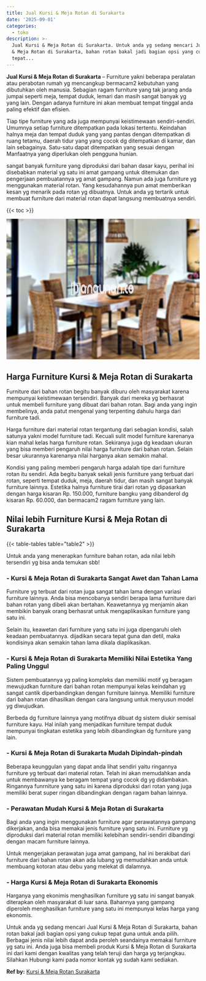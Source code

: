 ```yaml
---
title: Jual Kursi & Meja Rotan di Surakarta
date: '2025-09-01'
categories:
  - toko
description: >-
  Jual Kursi & Meja Rotan di Surakarta. Untuk anda yg sedang mencari Jual Kursi
  & Meja Rotan di Surakarta, bahan rotan bakal jadi bagian opsi yang cukup
  tepat...
---
```


**Jual Kursi & Meja Rotan di Surakarta** – Furniture yakni beberapa peralatan atau perabotan rumah yg mencangkup bermacam2 kebutuhan yang dibutuhkan oleh manusia. Sebagian ragam furniture yang tak jarang anda jumpai seperti meja, tempat duduk, lemari dan masih sangat banyak yg yang lain. Dengan adanya furniture ini akan membuat tempat tinggal anda paling efektif dan efisien.

Tiap tipe furniture yang ada juga mempunyai keistimewaan sendiri-sendiri. Umumnya setiap furniture ditempatkan pada lokasi tertentu. Keindahan halnya meja dan tempat duduk yang yang pantas dengan ditempatkan di ruang tetamu, daerah tidur yang yang cocok dg ditempatkan di kamar, dan lain sebagainya. Satu-satu dapat ditempatkan yang sesuai dengan Manfaatnya yang diperlukan oleh pengguna hunian.

sangat banyak furniture yang diproduksi dari bahan dasar kayu, perihal ini disebabkan material yg satu ini amat gampang untuk ditemukan dan pengerjaan pembuatannya yg amat gampang. Namun ada juga furniture yg menggunakan material rotan. Yang kesudahannya pun amat memberikan kesan yg menarik pada rotan yg dibuatnya. Untuk anda yg tertarik untuk membuat furniture dari material rotan dapat langsung membuatnya sendiri.

{{< toc >}}

![Jual Kursi & Meja Rotan di Surakarta](/images/kursi-meja-rotan-murah21.png)

## Harga Furniture Kursi & Meja Rotan di Surakarta

Furniture dari bahan rotan begitu banyak diburu oleh masyarakat karena mempunyai keistimewaan tersendiri. Banyak dari mereka yg berhasrat untuk membeli furniture yang dibuat dari bahan rotan. Bagi anda yang ingin membelinya, anda patut mengenal yang terpenting dahulu harga dari furniture tadi.

Harga furniture dari material rotan tergantung dari sebagian kondisi, salah satunya yakni model furniture tadi. Kecuali sulit model furniture karenanya kian mahal kelas harga furniture rotan. Sekiranya juga dg keadaan ukuran yang bisa memberi pengaruh nilai harga furniture dari bahan rotan. Selain besar ukurannya karenanya nilai harganya akan semakin mahal.

Kondisi yang paling memberi pengaruh harga adalah tipe dari furniture rotan itu sendiri. Ada begitu banyak sekali jenis furniture yang terbuat dari rotan, seperti tempat duduk, meja, daerah tidur, dan masih sangat banyak furniture lainnya. Estetika halnya furniture tirai dari rotan yg dipasarkan dengan harga kisaran Rp. 150.000, furniture bangku yang dibanderol dg kisaran Rp. 60.000, dan bermacam2 ragam furniture yang lain.

## Nilai lebih Furniture Kursi & Meja Rotan di Surakarta

{{< table-tables table="table2" >}}

Untuk anda yang menerapkan furniture bahan rotan, ada nilai lebih tersendiri yg bisa anda temukan sbb!

### \- Kursi & Meja Rotan di Surakarta Sangat Awet dan Tahan Lama

Furniture yg terbuat dari rotan juga sangat tahan lama dengan variasi furniture lainnya. Anda bisa mencobanya sendiri berapa lama furniture dari bahan rotan yang dibeli akan bertahan. Keawetannya yg menjamin akan membikin banyak orang berhasrat untuk mengaplikasikan furniture yang satu ini.

Selain itu, keawetan dari furniture yang satu ini juga dipengaruhi oleh keadaan pembuatannya. dijadikan secara tepat guna dan detil, maka kondisinya akan semakin tahan lama dikala diaplikasikan.

### \- Kursi & Meja Rotan di Surakarta Memiliki Nilai Estetika Yang Paling Unggul

Sistem pembuatannya yg paling kompleks dan memiliki motif yg beragam mewujudkan furniture dari bahan rotan mempunyai kelas keindahan yg sangat cantik diperbandingkan dengan furniture lainnya. Memiliki furniture dari bahan rotan dihasilkan dengan cara langsung untuk menyusun model yg diwujudkan.

Berbeda dg furniture lainnya yang motifnya dibuat dg sistem diukir semisal furniture kayu. Hal inilah yang menjadikan furniture tempat duduk mempunyai tingkatan estetika yang lebih dibandingkan dg furniture yang lain.

### \- Kursi & Meja Rotan di Surakarta Mudah Dipindah-pindah

Beberapa keunggulan yang dapat anda lihat sendiri yaitu ringannya furniture yg terbuat dari material rotan. Telah ini akan memudahkan anda untuk membawanya ke beragam tempat yang cocok dg yg didambakan. Ringannya funrniture yang satu ini karena diproduksi dari rotan yang juga memiliki berat super ringan dibandingkan dengan ragam bahan lainnya.

### \- Perawatan Mudah Kursi & Meja Rotan di Surakarta

Bagi anda yang ingin menggunakan furniture agar perawatannya gampang dikerjakan, anda bisa memakai jenis furniture yang satu ini. Furniture yg diproduksi dari material rotan memiliki kelebihan sendiri-sendiri dibandingi dengan macam furniture lainnya.

Untuk mengerjakan perawatan juga amat gampang, hal ini berakibat dari furniture dari bahan rotan akan ada lubang yg memudahkan anda untuk membuang kotoran atau debu yang melekat di dalamnya.

### \- Harga Kursi & Meja Rotan di Surakarta Ekonomis

Harganya yang ekonimis menghasilkan furniture yg satu ini sangat banyak diterapkan oleh masyarakat di luar sana. Bahannya yang gampang diperoleh menghasilkan furniture yang satu ini mempunyai kelas harga yang ekonomis.

Untuk anda yg sedang mencari Jual Kursi & Meja Rotan di Surakarta, bahan rotan bakal jadi bagian opsi yang cukup tepat guna untuk anda pilih. Berbagai jenis nilai lebih dapat anda peroleh seandainya memakai furniture yg satu ini. Anda juga bisa membeli produk Kursi & Meja Rotan di Surakarta ini dari kami dengan kwalitas yang telah teruji dan harga yg terjangkau. Silahkan Hubungi kami pada nomor kontak yg sudah kami sediakan.

**Ref by:** [Kursi & Meja Rotan Surakarta](https://id.wikipedia.org/wiki/Kursi)
